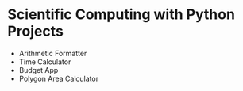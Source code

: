 # Scientific Computing with Python Projects
- Arithmetic Formatter
- Time Calculator
- Budget App
- Polygon Area Calculator
